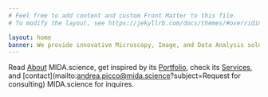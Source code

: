 ```yaml
---
# Feel free to add content and custom Front Matter to this file.
# To modify the layout, see https://jekyllrb.com/docs/themes/#overriding-theme-defaults

layout: home
banner: We provide innovative Microscopy, Image, and Data Analysis solutions for Science.
---
```


Read [About](/about/) MIDA.science, 
get inspired by its [Portfolio](/portfolio/), 
check its [Services](/services/), 
and [contact](mailto:andrea.picco@mida.science?subject=Request for consulting) MIDA.science for inquires.

